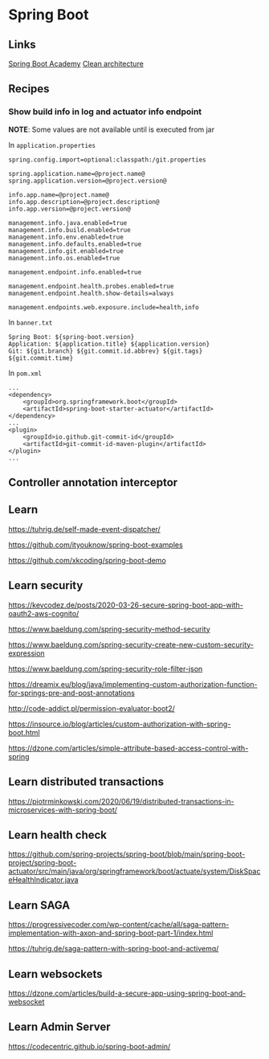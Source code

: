 # Spring Boot

## Links

[Spring Boot Academy](https://spring.academy/courses)
[Clean architecture](https://github.com/spember/spring-shoestore)

## Recipes

### Show build info in log and actuator info endpoint

**NOTE**: Some values are not available until is executed from jar

In `application.properties`
```
spring.config.import=optional:classpath:/git.properties

spring.application.name=@project.name@
spring.application.version=@project.version@

info.app.name=@project.name@
info.app.description=@project.description@
info.app.version=@project.version@

management.info.java.enabled=true
management.info.build.enabled=true
management.info.env.enabled=true
management.info.defaults.enabled=true
management.info.git.enabled=true
management.info.os.enabled=true

management.endpoint.info.enabled=true

management.endpoint.health.probes.enabled=true
management.endpoint.health.show-details=always

management.endpoints.web.exposure.include=health,info
```

In `banner.txt`
```
Spring Boot: ${spring-boot.version}
Application: ${application.title} ${application.version}
Git: ${git.branch} ${git.commit.id.abbrev} ${git.tags} ${git.commit.time}
```

In `pom.xml`
```
...
<dependency>
    <groupId>org.springframework.boot</groupId>
    <artifactId>spring-boot-starter-actuator</artifactId>
</dependency>
...
<plugin>
    <groupId>io.github.git-commit-id</groupId>
    <artifactId>git-commit-id-maven-plugin</artifactId>
</plugin>
...
```

## Controller annotation interceptor

## Learn

https://tuhrig.de/self-made-event-dispatcher/

https://github.com/ityouknow/spring-boot-examples

https://github.com/xkcoding/spring-boot-demo

## Learn security

https://kevcodez.de/posts/2020-03-26-secure-spring-boot-app-with-oauth2-aws-cognito/

https://www.baeldung.com/spring-security-method-security

https://www.baeldung.com/spring-security-create-new-custom-security-expression

https://www.baeldung.com/spring-security-role-filter-json

https://dreamix.eu/blog/java/implementing-custom-authorization-function-for-springs-pre-and-post-annotations

http://code-addict.pl/permission-evaluator-boot2/

https://insource.io/blog/articles/custom-authorization-with-spring-boot.html

https://dzone.com/articles/simple-attribute-based-access-control-with-spring

## Learn distributed transactions

https://piotrminkowski.com/2020/06/19/distributed-transactions-in-microservices-with-spring-boot/

## Learn health check

https://github.com/spring-projects/spring-boot/blob/main/spring-boot-project/spring-boot-actuator/src/main/java/org/springframework/boot/actuate/system/DiskSpaceHealthIndicator.java

## Learn SAGA

https://progressivecoder.com/wp-content/cache/all/saga-pattern-implementation-with-axon-and-spring-boot-part-1/index.html

https://tuhrig.de/saga-pattern-with-spring-boot-and-activemq/

## Learn websockets

https://dzone.com/articles/build-a-secure-app-using-spring-boot-and-websocket

## Learn Admin Server

https://codecentric.github.io/spring-boot-admin/

